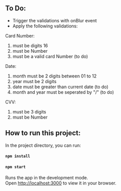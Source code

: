 ## To Do:

* Trigger the validations with onBlur event
* Apply the following validations:

Card Number:
1. must be digits 16
2. must be Number
3. must be a valid card Number (to do)

Date:
1. month must be 2 digits between 01 to 12
2. year must be 2 digits
3. date must be greater than current date (to do)   
4. month and year must be seperated by "/" (to do)

CVV:
1. must be 3 digits 
2. must be Number


## How to run this project:

In the project directory, you can run:

#### `npm install`
#### `npm start`

Runs the app in the development mode.\
Open [http://localhost:3000](http://localhost:3000) to view it in your browser.

